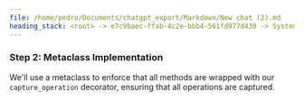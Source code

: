 ```yaml
---
file: /home/pedro/Documents/chatgpt_export/Markdown/New chat (2).md
heading_stack: <root> -> e7c9baec-ffab-4c2e-bbb4-561fd977d430 -> System -> 536e0e74-8c30-49ea-ae85-f83cc1361c13 -> System -> aaa29187-c9e6-4055-a115-71076813ffbc -> User -> cc136d1c-37a8-4c4a-b365-9b8369a2b895 -> Assistant -> Approaches: -> Generalized to ASTs: -> Code Example: -> a238746d-f3e1-4b77-a9b7-ba0f5e8f7049 -> Assistant -> 29d82439-fb56-42eb-afe8-8ca15db19eb8 -> Tool -> f1219ce2-4490-4271-881d-328b7eed1acf -> Assistant -> aaa2c008-0c05-4714-90ce-395abd9559a8 -> User -> b4bb145a-3220-4564-b3ee-c5ec6c3ac485 -> Assistant -> 8d058de8-bf7e-4d33-8add-ff38a294ccf3 -> Tool -> 82fca1ae-6c6b-4948-a056-d75568771d51 -> Assistant -> aaa22bef-f9a9-4ccd-a7ee-a32f715e1298 -> User -> b4eff856-22ed-48d6-9914-b5d88ad5900c -> Assistant -> Design: -> 104bd562-86a6-4f4a-bc9f-a0547164b28e -> Assistant -> 16e122ab-f2db-436e-828f-bfa39aa4f7ed -> Tool -> b02c5db1-9ad5-4939-8bd8-aa59a9c6b557 -> Assistant -> 9b2d3607-c709-4fc4-8538-ebf92d3bde56 -> Assistant -> c5b8c212-728c-4fe8-8f3a-a7b4f0192f92 -> Tool -> fe53cc43-94fc-46e7-baed-171a6da9377d -> Assistant -> 731821cf-5d1e-4c27-b899-a28ff2d41032 -> Assistant -> c8cf863a-b329-4cba-8005-96a60c18cb54 -> Tool -> 8c1e076f-bf22-4db6-b3cc-b1d454083d70 -> Assistant -> 3e5448cd-a45f-44cb-9797-7ae40e130e15 -> Assistant -> 297959ae-169f-4b53-9891-613369d0854b -> Tool -> aff97488-cebd-4a1e-ad04-0c9d3a03b30c -> Assistant -> eb960eec-89da-43cd-b077-5c250e9e6679 -> Assistant -> aaa2f12c-7872-4c97-95e7-3a566eb298c1 -> User -> 113323f2-22d5-4ed0-a704-0b4e4f274da8 -> Assistant -> 5a3a56cf-7fd0-4562-a2a4-374e323618b8 -> Assistant -> b50ddbca-f9e1-457c-a3a1-28a0bb6c8937 -> Tool -> 423fbc8d-44b6-4889-ac81-c99528175c6e -> Assistant -> 46eeff61-a13f-4b14-bae4-5a12532fd5cd -> Assistant -> b877108a-0486-4fda-8b27-917137da182c -> Tool -> 6a1dbfa1-50dc-4ec2-a823-ba7465ca03cf -> Assistant -> 5357c495-f4d7-491c-8ff5-933e3cae577a -> Assistant -> d6397c3c-320d-479c-8b59-d13f856dd636 -> Tool -> a9c6488c-6ef6-48cf-a710-7b743cfff2a8 -> Assistant -> 799b59cc-5e8a-4a2b-9598-5231b56d5a0f -> Assistant -> aaa25235-772d-4d4a-ba39-8bc98552ea9d -> User -> 6969592b-9802-4a6b-8592-f9f0464610f9 -> Assistant -> 836fbf9a-4292-4a77-a9b3-e31c276307b4 -> Assistant -> 8dbf13f3-3b10-4ed1-9c4c-5f6e1c3e3a56 -> Tool -> d0f636b9-bd5b-4531-9d0b-ccd483299495 -> Assistant -> 129845fd-08e9-4c78-b8da-3abb6ff50699 -> Assistant -> 3a1d6e78-dc0d-4b0e-a624-2b53ae89ae9d -> Tool -> 9397a123-df01-4492-87cf-39c4e243d4f9 -> Assistant -> 96aaef3d-7b0b-4c90-a088-ce6f74f2170d -> Assistant -> b49c71cf-99af-4937-ab8b-b8638659f669 -> Tool -> a3b2d169-2254-4fbb-999d-b77dfe4d6ddd -> Assistant -> 3272b092-7306-4b64-8835-4b9e4c80f98c -> Assistant -> dbf007f9-75c1-4f42-b90d-7de6296fc27c -> Tool -> 0543eac9-e04c-4827-9dab-dfdba3a7b104 -> Assistant -> 0df6f684-f697-49b4-aab4-2bd5ffa03d50 -> Assistant -> e825fd84-bf87-4792-b03d-8648418d5a0b -> Tool -> dbbe38e1-da97-43cf-9d61-8edbe99800ae -> Assistant -> aaa23077-8cd5-47b0-878a-ba077f3073e2 -> User -> aaf9c03a-561b-4f5a-88b6-90383a0d65ab -> Assistant -> Chaining and Composition: -> Advanced Python Features: -> Alternatives: -> aaa2aced-ad23-4c17-bcbc-64bf0a4e30c5 -> User -> be4378b4-a053-4683-90b5-4d3947a35ea2 -> Assistant -> Immutable Surrogates -> Operator Overloading -> aaa2ddd9-68c7-4dd5-89a5-c897630b2f6d -> User -> 14c72104-4069-4c36-b802-4c08a36310cd -> Assistant -> Operator Overloading -> Code Snippet: -> Functional Composition -> Code Snippet: -> Context Managers -> Code Snippet: -> Metaclasses -> Code Snippet: -> Dynamic Attribute Access -> Code Snippet: -> aaa22a25-3c77-4c6a-be50-7d081922d8a9 -> User -> 9a42cf07-b9ed-4700-bd25-948c938e6127 -> Assistant -> Step 1: Basic Immutable Surrogate with Operator Overloading -> 53a63641-29c8-4315-9df4-98c89650ec96 -> Assistant -> 9016d4ef-77c6-4c1e-a100-674656c4acf7 -> Tool -> cc4e4b26-318c-49f4-b94e-5d441aa21ec8 -> Assistant -> aaa29942-9803-426b-ba70-8fbb0883c50c -> User -> 75fd263d-bd8e-451b-8b8f-3af0d85c0e54 -> Assistant -> 1eb5bc6d-536b-465c-8602-afc8e12c16f7 -> Tool -> c1670536-1aaf-4f4c-9848-cc93ba5aa7ce -> Assistant -> Step 2: Eager Evaluation -> 819785c9-7c8d-4935-b3e1-bd945662badd -> Assistant -> f02f64a0-e0e2-4f6b-8424-f8a01ab10af5 -> Tool -> a161efc3-fc68-48c5-a046-d1b5f9f7ba37 -> Assistant -> Step 3: Internal DSL -> Step 4: Additional Advanced Features -> aaa20559-777f-4338-966e-86a4c58032d0 -> User -> 491e404b-f5e8-4532-b148-4a1bb9ea402f -> Assistant -> Step 4.1: Metaclasses -> 5b16249e-a01a-4e50-8540-74ec6dcbeb0f -> Assistant -> 3e5cc1e1-ac5f-4036-b6a9-3e43daf52a20 -> Tool -> 1792fdfb-026c-48fd-a8af-0cdbf254f99c -> Assistant -> 96232b37-a32d-4fba-a282-4af5eebfc675 -> Assistant -> 5d790ac6-3256-45e0-a6d0-729b2d13a23c -> Tool -> 2012cc13-56ad-4c22-8951-398c8dbaa7ce -> Assistant -> 5d7fb8c5-22b5-40d2-b355-5a7c538e9ff4 -> Assistant -> 6bb69582-a18c-4d89-ba3a-88b8bbae050c -> Tool -> 2779eecf-d7b2-450f-ab00-643c5b3bf3c0 -> Assistant -> Step 4.2: Dynamic Descriptors -> 23b565a1-28b1-4b3f-a406-428e75fd43e2 -> Assistant -> 11713439-6846-42b7-8a2d-87f34682bb5f -> Tool -> e06a62da-4fd6-433f-9f56-10f9c36a4d37 -> Assistant -> fea80d5d-c016-4b4b-8267-5a588e5813ad -> Assistant -> 76fc6f8b-54df-47a9-b214-b24aa32f298f -> Tool -> cadfe85a-2359-4276-a387-bb7d22a1faa3 -> Assistant -> aaa2a57f-f011-47f2-b89c-03a66932f080 -> User -> 1a5bead9-8d46-4561-b6a0-0576d87f1c8e -> Assistant -> Step 1: Switch to Lazy Evaluation -> Step 2: Metaclass Implementation
---
```

### Step 2: Metaclass Implementation

We'll use a metaclass to enforce that all methods are wrapped with our `capture_operation` decorator, ensuring that all operations are captured.

